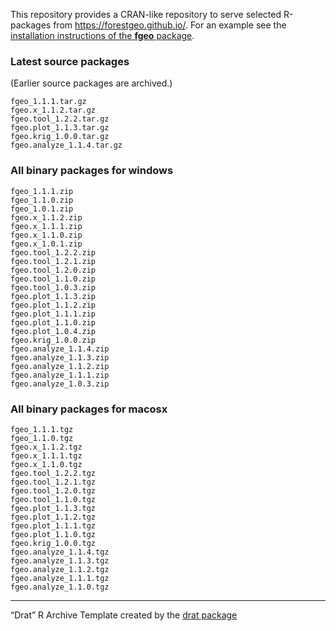 
This repository provides a CRAN-like repository to serve selected
R-packages from <https://forestgeo.github.io/>. For an example see the
[installation instructions of the **fgeo**
package](https://forestgeo.github.io/fgeo/#installation).

### Latest source packages

(Earlier source packages are archived.)

    fgeo_1.1.1.tar.gz
    fgeo.x_1.1.2.tar.gz
    fgeo.tool_1.2.2.tar.gz
    fgeo.plot_1.1.3.tar.gz
    fgeo.krig_1.0.0.tar.gz
    fgeo.analyze_1.1.4.tar.gz

### All binary packages for windows

    fgeo_1.1.1.zip
    fgeo_1.1.0.zip
    fgeo_1.0.1.zip
    fgeo.x_1.1.2.zip
    fgeo.x_1.1.1.zip
    fgeo.x_1.1.0.zip
    fgeo.x_1.0.1.zip
    fgeo.tool_1.2.2.zip
    fgeo.tool_1.2.1.zip
    fgeo.tool_1.2.0.zip
    fgeo.tool_1.1.0.zip
    fgeo.tool_1.0.3.zip
    fgeo.plot_1.1.3.zip
    fgeo.plot_1.1.2.zip
    fgeo.plot_1.1.1.zip
    fgeo.plot_1.1.0.zip
    fgeo.plot_1.0.4.zip
    fgeo.krig_1.0.0.zip
    fgeo.analyze_1.1.4.zip
    fgeo.analyze_1.1.3.zip
    fgeo.analyze_1.1.2.zip
    fgeo.analyze_1.1.1.zip
    fgeo.analyze_1.0.3.zip

### All binary packages for macosx

    fgeo_1.1.1.tgz
    fgeo_1.1.0.tgz
    fgeo.x_1.1.2.tgz
    fgeo.x_1.1.1.tgz
    fgeo.x_1.1.0.tgz
    fgeo.tool_1.2.2.tgz
    fgeo.tool_1.2.1.tgz
    fgeo.tool_1.2.0.tgz
    fgeo.tool_1.1.0.tgz
    fgeo.plot_1.1.3.tgz
    fgeo.plot_1.1.2.tgz
    fgeo.plot_1.1.1.tgz
    fgeo.plot_1.1.0.tgz
    fgeo.krig_1.0.0.tgz
    fgeo.analyze_1.1.4.tgz
    fgeo.analyze_1.1.3.tgz
    fgeo.analyze_1.1.2.tgz
    fgeo.analyze_1.1.1.tgz
    fgeo.analyze_1.1.0.tgz

-----

“Drat” R Archive Template created by the [drat
package](https://CRAN.R-project.org/package=drat)
